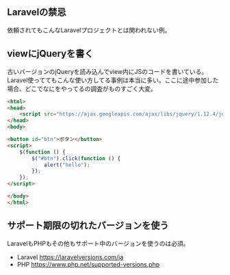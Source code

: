 Laravelの禁忌
----

依頼されてもこんなLaravelプロジェクトとは関われない例。

## viewにjQueryを書く

古いバージョンのjQueryを読み込んでview内にJSのコードを書いている。Laravel使っててもこんな使い方してる事例は本当に多い。ここに途中参加した場合、どこでなにをやってるの調査がものすごく大変。

```html
<html>
<head>
    <script src="https://ajax.googleapis.com/ajax/libs/jquery/1.12.4/jquery.min.js"></script>
</head>
<body>

<button id="btn">ボタン</button>
<script>
    $(function () {
        $("#btn").click(function () {
            alert("hello");
        });
    });
</script>

</body>
</html>
```

## サポート期限の切れたバージョンを使う
LaravelもPHPもその他もサポート中のバージョンを使うのは必須。

- Laravel https://laravelversions.com/ja
- PHP https://www.php.net/supported-versions.php
